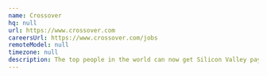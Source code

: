 ```yaml
---
name: Crossover
hq: null
url: https://www.crossover.com
careersUrl: https://www.crossover.com/jobs
remoteModel: null
timezone: null
description: The top people in the world can now get Silicon Valley pay— from anywhere. Ready to prove you’ve got what it takes?
---
```

